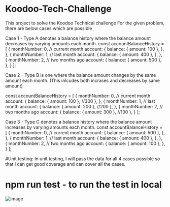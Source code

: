 # Koodoo-Tech-Challenge
This project to solve the Koodoo Technical challenge
For the given problem, there are below cases which are possible

Case 1 - Type A denotes a balance history where the balance amount decreases by varying amounts each month.
const accountBalanceHistory = [
    {
      monthNumber: 0, // current month
      account: {
        balance: { amount: 100 },
      },
    },
    {
      monthNumber: 1, // last month
      account: {
        balance: { amount: 400 },
      },
    },
    {
      monthNumber: 2, // two months ago
      account: {
        balance: { amount: 500 },
      },
    }
  ];

Case 2 - Type B is one where the balance amount changes by the same amount each month.
             (This inlcudes both incrases and decreases by same amount)

const accountBalanceHistory = [
    {
      monthNumber: 0, // current month
      account: {
        balance: { amount: 100 }, //300
      },
    },
    {
      monthNumber: 1, // last month
      account: {
        balance: { amount: 200 }, //200
      },
    },
    {
      monthNumber: 2, // two months ago
      account: {
        balance: { amount: 300 }, //100
      },
    }
  ];

    
Case 3 - Type C denotes a balance history where the balance amount increases by varying amounts each month.
const accountBalanceHistory = [
    {
      monthNumber: 0, // current month
      account: {
        balance: { amount: 500 },
      },
    },
    {
      monthNumber: 1, // last month
      account: {
        balance: { amount: 400 },
      },
    },
    {
      monthNumber: 2, // two months ago
      account: {
        balance: { amount: 100 },
      },
    }
  ];


#Unit testing: 
In unit testing, I will pass the data for all 4 cases possible so that I can get good coverage and can cover all the cases.

# npm run test - to run the test in local 
![image](https://user-images.githubusercontent.com/42666782/145032574-89338ad8-1582-4a4a-a8f5-3ab997645a48.png)

